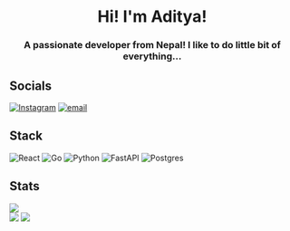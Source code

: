 <h1 align="center">Hi! I'm Aditya!</h1>
<h3 align="center">A passionate developer from Nepal! I like to do little bit of everything...</h3>

## Socials
[![Instagram](https://img.shields.io/badge/Instagram-%23E4405F.svg?logo=Instagram&logoColor=white)](https://instagram.com/castironskilleto_o) [![email](https://img.shields.io/badge/Email-D14836?logo=gmail&logoColor=white)](mailto:mirageaditya@gmail.com) 

## Stack
![React](https://img.shields.io/badge/react-%2320232a.svg?style=for-the-badge&logo=react&logoColor=%2361DAFB) ![Go](https://img.shields.io/badge/go-%2300ADD8.svg?style=for-the-badge&logo=go&logoColor=white) ![Python](https://img.shields.io/badge/python-3670A0?style=for-the-badge&logo=python&logoColor=ffdd54) ![FastAPI](https://img.shields.io/badge/FastAPI-005571?style=for-the-badge&logo=fastapi) ![Postgres](https://img.shields.io/badge/postgres-%23316192.svg?style=for-the-badge&logo=postgresql&logoColor=white)
## Stats
![](https://github-readme-stats.vercel.app/api/top-langs/?username=tinyskillet&theme=merko&hide_border=false&include_all_commits=true&count_private=true&layout=compact) <br/>
![](https://github-readme-stats.vercel.app/api?username=tinyskillet&theme=merko&hide_border=false&include_all_commits=true&count_private=true)
![](https://nirzak-streak-stats.vercel.app/?user=tinyskillet&theme=merko&hide_border=false) <br/>

